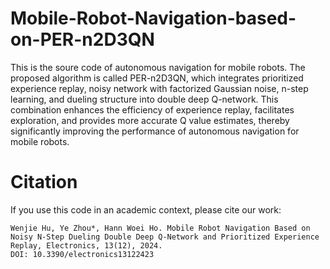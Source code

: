 # Mobile-Robot-Navigation-based-on-PER-n2D3QN

This is the soure code of autonomous navigation for mobile robots. The proposed algorithm is called PER-n2D3QN, which integrates prioritized experience replay, noisy network with factorized Gaussian
noise, n-step learning, and dueling structure into double deep Q-network. This combination enhances the efficiency of experience replay, facilitates exploration, and provides more accurate Q
value estimates, thereby significantly improving the performance of autonomous navigation for mobile robots.

# Citation
If you use this code in an academic context, please cite our work:
````
Wenjie Hu, Ye Zhou*, Hann Woei Ho. Mobile Robot Navigation Based on Noisy N-Step Dueling Double Deep Q-Network and Prioritized Experience Replay, Electronics, 13(12), 2024.
DOI: 10.3390/electronics13122423
````
